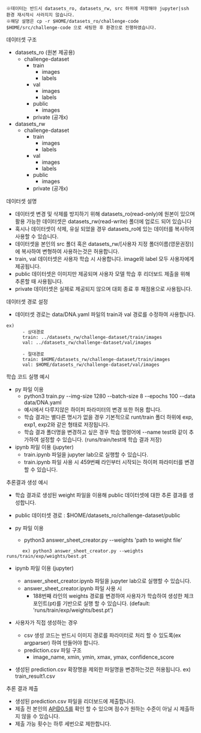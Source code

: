 ```
※데이터는 반드시 datasets_ro, datasets_rw, src 하위에 저장해야 jupyter|ssh 환경 재시작시 사라지지 않습니다.
※해당 설명은 cp -r $HOME/datasets_ro/challenge-code  $HOME/src/challenge-code 으로 세팅한 후 환경으로 진행하였습니다.
```

데이터셋 구조
- datasets_ro (원본 제공용)
    - challenge-dataset
        - train
            - images
            - labels
        - val
            - images
            - labels
        - public
            - images
        - private (공개x)
- datasets_rw 
    - challenge-dataset
        - train
            - images
            - labels
        - val
            - images
            - labels
        - public
            - images
        - private (공개x)


데이터셋 설명
- 데이터셋 변경 및 삭제를 방지하기 위해 datasets_ro(read-only)에 원본이 있으며 활용 가능한 데이터셋은 datasets_rw(read-write) 폴더에 업로드 되어 있습니다
- 혹시나 데이터셋이 삭제, 유실 되었을 경우 datasets_ro에 있는 데이터를 복사하여 사용할 수 있습니다.
- 데이터셋을 본인의 src 폴더 혹은 datasets_rw/[사용자 지정 폴더이름(영문권장)]에 복사하여 변형하여 사용하는것은 허용합니다.
- train, val 데이터셋은 사용자 학습 시 사용합니다. image와 label 모두 사용자에게 제공됩니다.
- public 데이터셋은 이미지만 제공되며 사용자 모델 학습 후 리더보드 제출을 위해 추론할 때 사용됩니다.
- private 데이터셋은 실제로 제공되지 않으며 대회 종료 후 채점용으로 사용됩니다.


데이터셋 경로 설정
- 데이터셋 경로는 data/DNA.yaml 파일의 train과 val 경로를 수정하여 사용합니다.
```
ex) 
      - 상대경로
      train: ../datasets_rw/challenge-dataset/train/images
      val: ../datasets_rw/challenge-dataset/val/images
```
```
      - 절대경로
      train: $HOME/datasets_rw/challenge-dataset/train/images
      val: $HOME/datasets_rw/challenge-dataset/val/images
```

학습 코드 실행 예시
- py 파일 이용
    - python3 train.py --img-size 1280 --batch-size 8 --epochs 100 --data data/DNA.yaml
    - 예시에서 다루지않은 하이퍼 파라미터의 변경 또한 허용 합니다.
    - 학습 결과는 별다른 명시가 없을 경우 기본적으로 runt/train 폴더 하위에 exp, exp1, exp2와 같은 형태로 저장됩니다.
    - 학습 결과 폴더명을 변경하고 싶은 경우 학습 명령어에 --name test와 같이 추가하여 설정할 수 있습니다. (runs/train/test에 학습 결과 저장)
- ipynb 파일 이용 (jupyter)
    - train.ipynb 파일을 jupyter lab으로 실행할 수 있습니다.
    - train.ipynb 파일 사용 시 459번째 라인부터 시작되는 하이퍼 파라미터를 변경할 수 있습니다.


추론결과 생성 예시
- 학습 결과로 생성된 weight 파일을 이용해 public 데이터셋에 대한 추론 결과를 생성합니다.
- public 데이터셋 경로 : $HOME/datasets_ro/challenge-dataset/public

- py 파일 이용
    - python3 answer_sheet_creator.py --weights 'path to weight file'
```
      ex) python3 answer_sheet_creator.py --weights runs/train/exp/weights/best.pt
```
- ipynb 파일 이용 (jupyter)
    - answer_sheet_creator.ipynb 파일을 jupyter lab으로 실행할 수 있습니다.
    - answer_sheet_creator.ipynb 파일 사용 시 
      - 188번째 라인의 weights 경로를 변경하여 사용자가 학습하여 생성한 체크포인트(pt)를 기반으로 실행 할 수 있습니다. (default: 'runs/train/exp/weights/best.pt')

- 사용자가 직접 생성하는 경우
    - csv 생성 코드는 반드시 이미지 경로를 파라미터로 처리 할 수 있도록(ex argparser) 하여 만들어야 합니다.
    - prediction.csv 파일 구조
        - image_name, xmin, ymin, xmax, ymax, confidence_score
        
- 생성된 prediction.csv 확장명을 제외한 파일명을 변경하는것은 허용됩니다.
  ex) train_result1.csv


추론 결과 제출
- 생성된 prediction.csv 파일을 리더보드에 제출합니다.
- 제출 전 본인의 AP@0.5를 확인 할 수 있으며 점수가 원하는 수준이 아닐 시 제출하지 않을 수 있습니다.
- 제출 가능 횟수는 하루 세번으로 제한합니다. 
